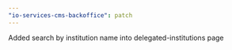 ```yaml
---
"io-services-cms-backoffice": patch
---
```


Added search by institution name into delegated-institutions page
